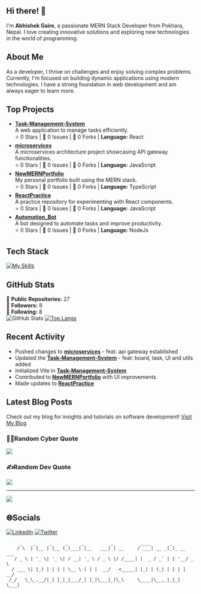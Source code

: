 ## Hi there! 👋

I'm **Abhishek Gaire**, a passionate MERN Stack Developer from Pokhara, Nepal. I love creating innovative solutions and exploring new technologies in the world of programming.

## About Me

As a developer, I thrive on challenges and enjoy solving complex problems. Currently, I'm focused on building dynamic applications using modern technologies. I have a strong foundation in web development and am always eager to learn more.

## Top Projects

- [**Task-Management-System**](https://github.com/Abhishek-Gaire/Task-Management-System)  
  A web application to manage tasks efficiently.  
  ⭐ 0 Stars | 📝 0 Issues | 👥 0 Forks | **Language:** React 
- [**microservices**](https://github.com/Abhishek-Gaire/microservices)  
  A microservices architecture project showcasing API gateway functionalities.  
  ⭐ 0 Stars | 📝 0 Issues | 👥 0 Forks | **Language:** JavaScript  
- [**NewMERNPortfolio**](https://github.com/Abhishek-Gaire/NewMERNPortfolio)  
  My personal portfolio built using the MERN stack.  
  ⭐ 0 Stars | 📝 0 Issues | 👥 0 Forks | **Language:** TypeScript  
- [**ReactPractice**](https://github.com/Abhishek-Gaire/ReactPractice)  
  A practice repository for experimenting with React components.  
  ⭐ 0 Stars | 📝 0 Issues | 👥 0 Forks | **Language:** JavaScript  
- [**Automation_Bot**](https://github.com/Abhishek-Gaire/Automation_Bot)  
  A bot designed to automate tasks and improve productivity.  
  ⭐ 0 Stars | 📝 0 Issues | 👥 0 Forks | **Language:** NodeJs


## Tech Stack
[![My Skills](https://skillicons.dev/icons?i=nodejs,mongodb,prisma,spring,express,react,redux,redis,vscode,java,mysql,postgres,postman,tailwind,vercel&perline=16)](https://skillicons.dev)

## GitHub Stats
🌟 **Public Repositories:** 27  
👥 **Followers:** 8  
🔗 **Following:** 8  
![GitHub Stats](https://github-readme-stats.vercel.app/api?username=Abhishek-Gaire&show_icons=true&theme=radical)
[![Top Langs](https://github-readme-stats.vercel.app/api/top-langs/?username=Abhishek-Gaire&layout=compact&theme=dark)](https://github.com/anuraghazra/github-readme-stats)

## Recent Activity

- Pushed changes to [**microservices**](https://github.com/Abhishek-Gaire/microservices) - feat: api gateway established  
- Updated the [**Task-Management-System**](https://github.com/Abhishek-Gaire/Task-Management-System) - feat: board, task, UI and utils added  
- Initialized Vite in [**Task-Management-System**](https://github.com/Abhishek-Gaire/Task-Management-System)  
- Contributed to [**NewMERNPortfolio**](https://github.com/Abhishek-Gaire/NewMERNPortfolio) with UI improvements  
- Made updates to [**ReactPractice**](https://github.com/Abhishek-Gaire/ReactPractice)

## Latest Blog Posts

Check out my blog for insights and tutorials on software development! [Visit My Blog](https://abhishekgaire.com.np/blog)

### 🧑‍💻Random Cyber Quote
![](https://github-readme-cyber-quotes.vercel.app/api?type=horizontal&theme=gruvbox)

### ✍️Random Dev Quote
![](https://quotes-github-readme.vercel.app/api?type=horizontal&theme=radical)

---
[![](https://visitcount.itsvg.in/api?id=Abhishek-Gaire&icon=0&color=0)](https://visitcount.itsvg.in)


## 🌐Socials
[![LinkedIn](https://img.shields.io/badge/LinkedIn-%230077B5.svg?logo=linkedin&logoColor=white)](https://www.linkedin.com/in/abhisek-gaire-359294219) 
[![Twitter](https://img.shields.io/badge/Twitter-%231DA1F2.svg?logo=Twitter&logoColor=white)](https://x.com/GaireAbhishek44) 

```
     _    _     _     _     _          _          ____       _          
    / \  | |__ | |__ (_)___| |__   ___| | __     / ___| __ _(_)_ __ ___ 
   / _ \ | '_ \| '_ \| / __| '_ \ / _ \ |/ /____| |  _ / _` | | '__/ _ \
  / ___ \| |_) | | | | \__ \ | | |  __/   <_____| |_| | (_| | | | |  __/
 /_/   \_\_.__/|_| |_|_|___/_| |_|\___|_|\_\     \____|\__,_|_|_|  \___|
                                                                        
```
